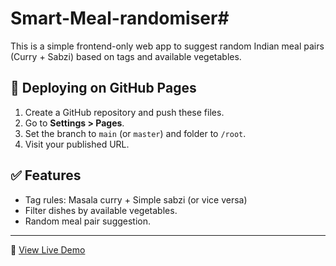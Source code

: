 # Smart-Meal-randomiser#

This is a simple frontend-only web app to suggest random Indian meal pairs (Curry + Sabzi) based on tags and available vegetables.

## 🚀 Deploying on GitHub Pages
1. Create a GitHub repository and push these files.
2. Go to **Settings > Pages**.
3. Set the branch to `main` (or `master`) and folder to `/root`.
4. Visit your published URL.

## ✅ Features
- Tag rules: Masala curry + Simple sabzi (or vice versa)
- Filter dishes by available vegetables.
- Random meal pair suggestion.

---

🔗 [View Live Demo](https://aarohisp.github.io/Smart-Meal-randomiser/)
